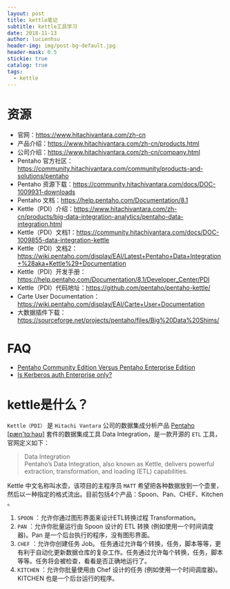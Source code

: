 ```yaml
---
layout: post
title: kettle笔记
subtitle: kettle工具学习
date: 2018-11-13
author: lucienhsu
header-img: img/post-bg-default.jpg
header-mask: 0.5
stickie: true
catalog: true
tags:
  - kettle
---
```


# 资源
- 官网：https://www.hitachivantara.com/zh-cn
- 产品介绍：https://www.hitachivantara.com/zh-cn/products.html
- 公司介绍：https://www.hitachivantara.com/zh-cn/company.html
- Pentaho 官方社区：https://community.hitachivantara.com/community/products-and-solutions/pentaho
- Pentaho 资源下载：https://community.hitachivantara.com/docs/DOC-1009931-downloads
- Pentaho 文档：https://help.pentaho.com/Documentation/8.1
- Kettle（PDI）介绍：https://www.hitachivantara.com/zh-cn/products/big-data-integration-analytics/pentaho-data-integration.html
- Kettle（PDI）文档1：https://community.hitachivantara.com/docs/DOC-1009855-data-integration-kettle
- Kettle（PDI）文档2：
https://wiki.pentaho.com/display/EAI/Latest+Pentaho+Data+Integration+%28aka+Kettle%29+Documentation
- Kettle（PDI）开发手册：https://help.pentaho.com/Documentation/8.1/Developer_Center/PDI
- Kettle（PDI）代码地址：https://github.com/pentaho/pentaho-kettle/
- Carte User Documentation：https://wiki.pentaho.com/display/EAI/Carte+User+Documentation
- 大数据插件下载：https://sourceforge.net/projects/pentaho/files/Big%20Data%20Shims/  

# FAQ
- [Pentaho Community Edition Versus Pentaho Enterprise Edition](https://www.hitachivantara.com/en-us/video/pentaho-community-edition-vs-enterprise-edition.html)
- [Is Kerberos auth Enterprise only?](https://forums.pentaho.com/threads/230953-Is-Kerberos-auth-Enterprise-only/?highlight=big+data)


# kettle是什么？
`Kettle（PDI）` 是 `Hitachi Vantara` 公司的数据集成分析产品 [Pentaho \[pæn'tɑːhəʊ\]](https://www.hitachivantara.com/zh-cn/products/big-data-integration-analytics/pentaho-data-integration.html) 套件的数据集成工具 Data Integration，是一款开源的 `ETL` 工具，官网定义如下：  
> Data Integration  
Pentaho’s Data Integration, also known as Kettle, delivers powerful extraction, transformation, and loading (ETL) capabilities.

Kettle 中文名称叫水壶，该项目的主程序员 `MATT` 希望把各种数据放到一个壶里，然后以一种指定的格式流出。目前包括4个产品：Spoon、Pan、CHEF、Kitchen 。  
1. `SPOON` ：允许你通过图形界面来设计ETL转换过程 Transformation。   
2. `PAN` ：允许你批量运行由 Spoon 设计的 ETL 转换 (例如使用一个时间调度器)。Pan 是一个后台执行的程序，没有图形界面。    
3. `CHEF` ：允许你创建任务 Job。 任务通过允许每个转换，任务，脚本等等，更有利于自动化更新数据仓库的复杂工作。任务通过允许每个转换，任务，脚本等等。任务将会被检查，看看是否正确地运行了。   
4. `KITCHEN` ：允许你批量使用由 Chef 设计的任务 (例如使用一个时间调度器)。KITCHEN 也是一个后台运行的程序。   


